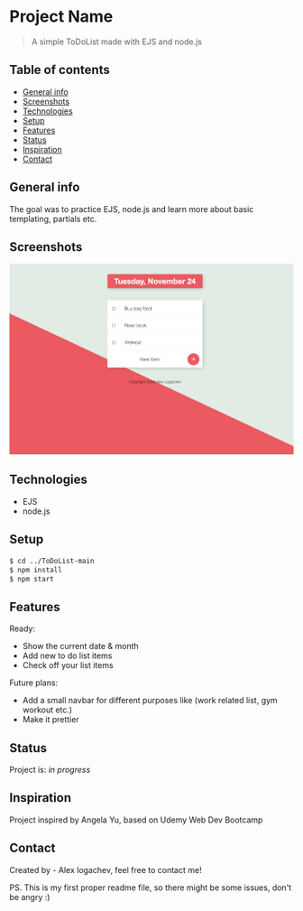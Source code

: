 # Project Name
> A simple ToDoList made with EJS and node.js

## Table of contents
* [General info](#general-info)
* [Screenshots](#screenshots)
* [Technologies](#technologies)
* [Setup](#setup)
* [Features](#features)
* [Status](#status)
* [Inspiration](#inspiration)
* [Contact](#contact)

## General info
The goal was to practice EJS, node.js and learn more about basic templating, partials etc.

## Screenshots
![Example screenshot](./img/screenshot.png)

## Technologies
* EJS
* node.js

## Setup
```
$ cd ../ToDoList-main
$ npm install
$ npm start
```

## Features
Ready:
* Show the current date & month
* Add new to do list items
* Check off your list items

Future plans:
* Add a small navbar for different purposes like (work related list, gym workout etc.)
* Make it prettier

## Status
Project is: _in progress_

## Inspiration
Project inspired by Angela Yu, based on Udemy Web Dev Bootcamp

## Contact
Created by - Alex logachev, feel free to contact me!



PS. This is my first proper readme file, so there might be some issues, don't be angry :)
